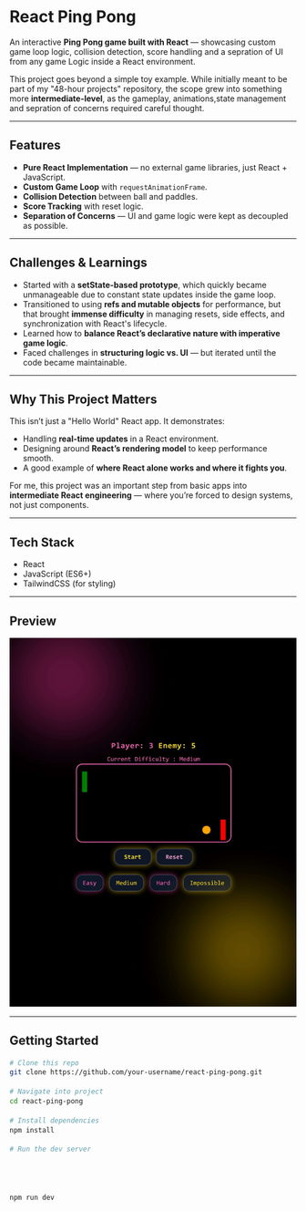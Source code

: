 # React Ping Pong 

An interactive **Ping Pong game built with React** — showcasing custom game loop logic, collision detection, score handling  and a sepration of UI from any game Logic inside a React environment.

This project goes beyond a simple toy example. While initially meant to be part of my "48-hour projects" repository, the scope grew into something more **intermediate-level**, as the gameplay, animations,state management and sepration of concerns required careful thought.

---

##  Features
- **Pure React Implementation** — no external game libraries, just React + JavaScript.
- **Custom Game Loop** with `requestAnimationFrame`.
- **Collision Detection** between ball and paddles.
- **Score Tracking** with reset logic.
- **Separation of Concerns** — UI and game logic were kept as decoupled as possible.

---

##  Challenges & Learnings
- Started with a **setState-based prototype**, which quickly became unmanageable due to constant state updates inside the game loop.
- Transitioned to using **refs and mutable objects** for performance, but that brought **immense difficulty** in managing resets, side effects, and synchronization with React's lifecycle.
- Learned how to **balance React’s declarative nature with imperative game logic**.
- Faced challenges in **structuring logic vs. UI** — but iterated until the code became maintainable.

---

## Why This Project Matters
This isn’t just a "Hello World" React app. It demonstrates:
- Handling **real-time updates** in a React environment.
- Designing around **React’s rendering model** to keep performance smooth.
- A good example of **where React alone works and where it fights you**.

For me, this project was an important step from basic apps into **intermediate React engineering** — where you’re forced to design systems, not just components.

---

##  Tech Stack
- React
- JavaScript (ES6+)
- TailwindCSS (for styling)

---

## Preview
![Ping Pong Demo](./assets/PingPong_page-0001.jpg)

---

##  Getting Started
```bash
# Clone this repo
git clone https://github.com/your-username/react-ping-pong.git

# Navigate into project
cd react-ping-pong

# Install dependencies
npm install

# Run the dev server




npm run dev

